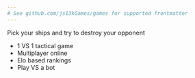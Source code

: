```yaml
---
# See github.com/js13kGames/games for supported frontmatter
---
```

Pick your ships and try to destroy your opponent

- 1 VS 1 tactical game
- Multiplayer online
- Elo based rankings
- Play VS a bot